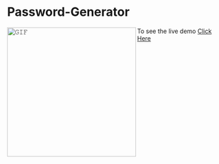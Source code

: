 # Password-Generator
<a target="_blank"><img align="left" height="300" width="300" alt="𝙶𝙸𝙵" src=""></a>
To see the live demo <a href="https://dhruvgarg31.github.io/Password-Generator/"> Click Here </a>
